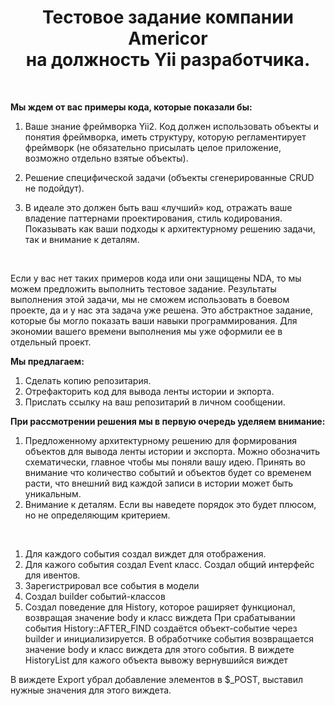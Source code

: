 <p align="center">
    <h1 align="center">Тестовое задание компании Americor <br> на должность Yii разработчика.</h1>
    <br>
</p>

<strong>Мы ждем от вас примеры кода, которые показали бы:</strong>

1. Ваше знание фреймворка Yii2. Код должен использовать объекты и понятия фреймворка, иметь структуру, которую регламентирует фреймворк (не обязательно присылать целое приложение, возможно отдельно взятые объекты).</br>

2. Решение специфической задачи (объекты сгенерированные CRUD не подойдут).</br>

3. В идеале это должен быть ваш «лучший» код, отражать ваше владение паттернами проектирования, стиль кодирования. Показывать как ваши подходы к архитектурному решению задачи, так и внимание к деталям. </br>

<br>
<p>Если у вас нет таких примеров кода или они защищены NDA, то мы можем предложить выполнить тестовое задание. Результаты выполнения этой задачи, мы не сможем использовать в боевом проекте, да и у нас эта задача уже решена. Это абстрактное задание, которые бы могло показать ваши навыки программирования. Для экономии вашего времени выполнения мы уже оформили ее в отдельный проект.</p>

<p><strong>Мы предлагаем:</strong></p>

1. Сделать копию репозитария.</br>
2. Отрефакторить код для вывода ленты истории и экпорта.</br>
3. Прислать ссылку на ваш репозитарий в личном сообщении.</br>

<p><strong>При рассмотрении решения мы в первую очередь уделяем внимание:</strong></p>

1. Предложенному архитектурному решению для формирования объектов для вывода ленты истории и экспорта. Можно обозначить схематически, главное чтобы мы поняли вашу идею. Принять во внимание что количество событий и объектов будет со временем расти, что внешний вид каждой записи в истории может быть уникальным.</br>
2. Внимание к деталям. Если вы наведете порядок это будет плюсом, но не определяющим критерием. </br>

<br>

1. Для каждого события создал виждет для отображения.
1. Для кажого события создал Event класс. Создал общий интерфейс для ивентов. 
2. Зарегистрировал все события в модели
3. Создал builder событий-классов
4. Создал поведение для History, которое раширяет функционал, возвращая значение body и класс виждета
При срабатывании события History::AFTER_FIND создаётся объект-событие через builder и инициализируется. 
В обработчике события возвращается значение body и класс виждета для этого события. В виждете HistoryList для кажого объекта вывожу вернувшийся виждет

В виждете Export убрал добавление элементов в $_POST, выставил нужные значения для этого виждета.